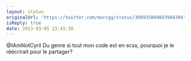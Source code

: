 ```yaml
---
layout: status
originalUrl: 'https://twitter.com/marcgg/status/308935804883984384'
isReply: true
date: 2013-03-05 13:43:30
---
```


@IAmNotCyril Du genre si tout mon code est en scss, pourquoi je le réécrirait pour le partager?
